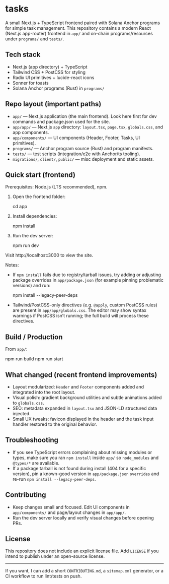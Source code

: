 # tasks

A small Next.js + TypeScript frontend paired with Solana Anchor programs for simple task management. This repository contains a modern React (Next.js app-router) frontend in `app/` and on-chain programs/resources under `programs/` and `tests/`.

## Tech stack

- Next.js (app directory) + TypeScript
- Tailwind CSS + PostCSS for styling
- Radix UI primitives + lucide-react icons
- Sonner for toasts
- Solana Anchor programs (Rust) in `programs/`

## Repo layout (important paths)

- `app/` — Next.js application (the main frontend). Look here first for dev commands and package.json used for the site.
- `app/app/` — Next.js `app` directory: `layout.tsx`, `page.tsx`, `globals.css`, and app components.
- `app/components/` — UI components (Header, Footer, Tasks, UI primitives).
- `programs/` — Anchor program source (Rust) and program manifests.
- `tests/` — test scripts (integration/e2e with Anchor/ts tooling).
- `migrations/`, `client/`, `public/` — misc deployment and static assets.

## Quick start (frontend)

Prerequisites: Node.js (LTS recommended), npm.

1. Open the frontend folder:

   cd app

2. Install dependencies:

   npm install

3. Run the dev server:

   npm run dev

Visit http://localhost:3000 to view the site.

Notes:
- If `npm install` fails due to registry/tarball issues, try adding or adjusting package overrides in `app/package.json` (for example pinning problematic versions) and run:

  npm install --legacy-peer-deps

- Tailwind/PostCSS-only directives (e.g. `@apply`, custom PostCSS rules) are present in `app/app/globals.css`. The editor may show syntax warnings if PostCSS isn’t running; the full build will process these directives.

## Build / Production

From `app/`:

  npm run build
  npm run start

## What changed (recent frontend improvements)

- Layout modularized: `Header` and `Footer` components added and integrated into the root layout.
- Visual polish: gradient background utilities and subtle animations added to `globals.css`.
- SEO: metadata expanded in `layout.tsx` and JSON-LD structured data injected.
- Small UX tweaks: favicon displayed in the header and the task input handler restored to the original behavior.

## Troubleshooting

- If you see TypeScript errors complaining about missing modules or types, make sure you ran `npm install` inside `app/` so `node_modules` and `@types/*` are available.
- If a package tarball is not found during install (404 for a specific version), pin a known-good version in `app/package.json` `overrides` and re-run `npm install --legacy-peer-deps`.

## Contributing

- Keep changes small and focused. Edit UI components in `app/components/` and page/layout changes in `app/app/`.
- Run the dev server locally and verify visual changes before opening PRs.

## License

This repository does not include an explicit license file. Add `LICENSE` if you intend to publish under an open-source license.

---

If you want, I can add a short `CONTRIBUTING.md`, a `sitemap.xml` generator, or a CI workflow to run lint/tests on push.
